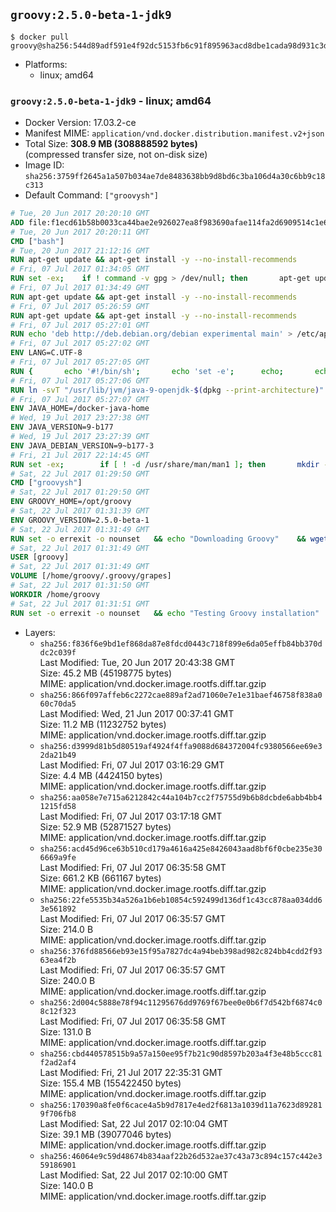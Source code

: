## `groovy:2.5.0-beta-1-jdk9`

```console
$ docker pull groovy@sha256:544d89adf591e4f92dc5153fb6c91f895963acd8dbe1cada98d931c3d5ef06b6
```

-	Platforms:
	-	linux; amd64

### `groovy:2.5.0-beta-1-jdk9` - linux; amd64

-	Docker Version: 17.03.2-ce
-	Manifest MIME: `application/vnd.docker.distribution.manifest.v2+json`
-	Total Size: **308.9 MB (308888592 bytes)**  
	(compressed transfer size, not on-disk size)
-	Image ID: `sha256:3759ff2645a1a507b034ae7de8483638bb9d8bd6c3ba106d4a30c6bb9c18c313`
-	Default Command: `["groovysh"]`

```dockerfile
# Tue, 20 Jun 2017 20:20:10 GMT
ADD file:f1ecd61b58b0033ca44bae2e926027ea8f983690afae114fa2d6909514c1e660 in / 
# Tue, 20 Jun 2017 20:20:11 GMT
CMD ["bash"]
# Tue, 20 Jun 2017 21:12:16 GMT
RUN apt-get update && apt-get install -y --no-install-recommends 		ca-certificates 		curl 		wget 	&& rm -rf /var/lib/apt/lists/*
# Fri, 07 Jul 2017 01:34:05 GMT
RUN set -ex; 	if ! command -v gpg > /dev/null; then 		apt-get update; 		apt-get install -y --no-install-recommends 			gnupg2 			dirmngr 		; 		rm -rf /var/lib/apt/lists/*; 	fi
# Fri, 07 Jul 2017 01:34:49 GMT
RUN apt-get update && apt-get install -y --no-install-recommends 		bzr 		git 		mercurial 		openssh-client 		subversion 				procps 	&& rm -rf /var/lib/apt/lists/*
# Fri, 07 Jul 2017 05:26:59 GMT
RUN apt-get update && apt-get install -y --no-install-recommends 		bzip2 		unzip 		xz-utils 	&& rm -rf /var/lib/apt/lists/*
# Fri, 07 Jul 2017 05:27:01 GMT
RUN echo 'deb http://deb.debian.org/debian experimental main' > /etc/apt/sources.list.d/experimental.list
# Fri, 07 Jul 2017 05:27:02 GMT
ENV LANG=C.UTF-8
# Fri, 07 Jul 2017 05:27:05 GMT
RUN { 		echo '#!/bin/sh'; 		echo 'set -e'; 		echo; 		echo 'dirname "$(dirname "$(readlink -f "$(which javac || which java)")")"'; 	} > /usr/local/bin/docker-java-home 	&& chmod +x /usr/local/bin/docker-java-home
# Fri, 07 Jul 2017 05:27:06 GMT
RUN ln -svT "/usr/lib/jvm/java-9-openjdk-$(dpkg --print-architecture)" /docker-java-home
# Fri, 07 Jul 2017 05:27:07 GMT
ENV JAVA_HOME=/docker-java-home
# Wed, 19 Jul 2017 23:27:38 GMT
ENV JAVA_VERSION=9-b177
# Wed, 19 Jul 2017 23:27:39 GMT
ENV JAVA_DEBIAN_VERSION=9~b177-3
# Fri, 21 Jul 2017 22:14:45 GMT
RUN set -ex; 		if [ ! -d /usr/share/man/man1 ]; then 		mkdir -p /usr/share/man/man1; 	fi; 		apt-get update; 	apt-get install -y 		openjdk-9-jdk-headless="$JAVA_DEBIAN_VERSION" 	; 	rm -rf /var/lib/apt/lists/*; 		[ "$(readlink -f "$JAVA_HOME")" = "$(docker-java-home)" ]; 		update-alternatives --get-selections | awk -v home="$(readlink -f "$JAVA_HOME")" 'index($3, home) == 1 { $2 = "manual"; print | "update-alternatives --set-selections" }'; 	update-alternatives --query java | grep -q 'Status: manual'
# Sat, 22 Jul 2017 01:29:50 GMT
CMD ["groovysh"]
# Sat, 22 Jul 2017 01:29:50 GMT
ENV GROOVY_HOME=/opt/groovy
# Sat, 22 Jul 2017 01:31:39 GMT
ENV GROOVY_VERSION=2.5.0-beta-1
# Sat, 22 Jul 2017 01:31:49 GMT
RUN set -o errexit -o nounset 	&& echo "Downloading Groovy" 	&& wget --no-verbose --output-document=groovy.zip "https://dist.apache.org/repos/dist/release/groovy/${GROOVY_VERSION}/distribution/apache-groovy-binary-${GROOVY_VERSION}.zip" 		&& echo "Installing build dependencies" 	&& apt-get update 	&& apt-get update && apt-get install --yes --no-install-recommends 		dirmngr 		gnupg 	&& rm --recursive /var/lib/apt/lists/* 		&& echo "Importing keys listed in http://www.apache.org/dist/groovy/KEYS from key server" 	&& export GNUPGHOME="$(mktemp -d)" 	&& for key in 		"7FAA0F2206DE228F0DB01AD741321490758AAD6F" 		"331224E1D7BE883D16E8A685825C06C827AF6B66" 		"34441E504A937F43EB0DAEF96A65176A0FB1CD0B" 		"9A810E3B766E089FFB27C70F11B595CEDC4AEBB5" 	; do 		for server in 			ha.pool.sks-keyservers.net 			hkp://p80.pool.sks-keyservers.net:80 			pgp.mit.edu 		; do 			echo "  Trying ${server}"; 			if gpg --keyserver "${server}" --recv-keys "${key}"; then 				break; 			fi; 		done; 	done; 	if [ $(gpg --list-keys | grep -c "pub ") -ne 4 ]; then 		echo "ERROR: Failed to fetch GPG keys" >&2; 		exit 1; 	fi 		&& echo "Checking download signature" 	&& wget --no-verbose --output-document=groovy.zip.asc "https://dist.apache.org/repos/dist/release/groovy/${GROOVY_VERSION}/distribution/apache-groovy-binary-${GROOVY_VERSION}.zip.asc" 	&& gpg --batch --verify groovy.zip.asc groovy.zip 	&& rm --recursive --force "${GNUPGHOME}" 	&& rm groovy.zip.asc 		&& echo "Installing Groovy" 	&& unzip groovy.zip 	&& rm groovy.zip 	&& mv "groovy-${GROOVY_VERSION}" "${GROOVY_HOME}/" 	&& ln --symbolic "${GROOVY_HOME}/bin/grape" /usr/bin/grape 	&& ln --symbolic "${GROOVY_HOME}/bin/groovy" /usr/bin/groovy 	&& ln --symbolic "${GROOVY_HOME}/bin/groovyc" /usr/bin/groovyc 	&& ln --symbolic "${GROOVY_HOME}/bin/groovyConsole" /usr/bin/groovyConsole 	&& ln --symbolic "${GROOVY_HOME}/bin/groovydoc" /usr/bin/groovydoc 	&& ln --symbolic "${GROOVY_HOME}/bin/groovysh" /usr/bin/groovysh 	&& ln --symbolic "${GROOVY_HOME}/bin/java2groovy" /usr/bin/java2groovy 		&& echo "Editing startGroovy to include java.xml.bind module" 	&& sed -i 's|startGroovy ( ) {|startGroovy ( ) {\n    JAVA_OPTS="$JAVA_OPTS --add-modules=java.xml.bind"|' "${GROOVY_HOME}/bin/startGroovy" 		&& echo "Cleaning up build dependencies" 	&& echo $(apt-mark showauto) 	&& apt-get remove --yes --purge 		dirmngr 		gnupg 	&& apt-get autoremove --yes --purge 		&& echo "Adding groovy user and group" 	&& groupadd --system --gid 1000 groovy 	&& useradd --system --gid groovy --uid 1000 --shell /bin/bash --create-home groovy 	&& mkdir --parents /home/groovy/.groovy/grapes 	&& chown --recursive groovy:groovy /home/groovy 		&& echo "Applying workaround for https://github.com/docker-library/openjdk/issues/101" 	&& bash -c '([[ ! -d $JAVA_SECURITY_DIR ]] && ln -s $JAVA_HOME/lib $JAVA_HOME/conf) || (echo "Found java conf dir, package has been fixed, remove this hack"; exit -1)'
# Sat, 22 Jul 2017 01:31:49 GMT
USER [groovy]
# Sat, 22 Jul 2017 01:31:49 GMT
VOLUME [/home/groovy/.groovy/grapes]
# Sat, 22 Jul 2017 01:31:50 GMT
WORKDIR /home/groovy
# Sat, 22 Jul 2017 01:31:51 GMT
RUN set -o errexit -o nounset 	&& echo "Testing Groovy installation" 	&& groovy --version
```

-	Layers:
	-	`sha256:f836f6e9bd1ef868da87e8fdcd0443c718f899e6da05effb84bb370ddc2c039f`  
		Last Modified: Tue, 20 Jun 2017 20:43:38 GMT  
		Size: 45.2 MB (45198775 bytes)  
		MIME: application/vnd.docker.image.rootfs.diff.tar.gzip
	-	`sha256:866f097affeb6c2272cae889af2ad71060e7e1e31baef46758f838a060c70da5`  
		Last Modified: Wed, 21 Jun 2017 00:37:41 GMT  
		Size: 11.2 MB (11232752 bytes)  
		MIME: application/vnd.docker.image.rootfs.diff.tar.gzip
	-	`sha256:d3999d81b5d80519af4924f4ffa9088d684372004fc9380566ee69e32da21b49`  
		Last Modified: Fri, 07 Jul 2017 03:16:29 GMT  
		Size: 4.4 MB (4424150 bytes)  
		MIME: application/vnd.docker.image.rootfs.diff.tar.gzip
	-	`sha256:aa058e7e715a6212842c44a104b7cc2f75755d9b6b8dcbde6abb4bb41215fd58`  
		Last Modified: Fri, 07 Jul 2017 03:17:18 GMT  
		Size: 52.9 MB (52871527 bytes)  
		MIME: application/vnd.docker.image.rootfs.diff.tar.gzip
	-	`sha256:acd45d96ce63b510cd179a4616a425e8426043aad8bf6f0cbe235e306669a9fe`  
		Last Modified: Fri, 07 Jul 2017 06:35:58 GMT  
		Size: 661.2 KB (661167 bytes)  
		MIME: application/vnd.docker.image.rootfs.diff.tar.gzip
	-	`sha256:22fe5535b34a526a1b6eb10854c592499d136df1c43cc878aa034dd63e561892`  
		Last Modified: Fri, 07 Jul 2017 06:35:57 GMT  
		Size: 214.0 B  
		MIME: application/vnd.docker.image.rootfs.diff.tar.gzip
	-	`sha256:376fd88566eb93e15f95a7827dc4a94beb398ad982c824bb4cdd2f9363ea4f2b`  
		Last Modified: Fri, 07 Jul 2017 06:35:57 GMT  
		Size: 240.0 B  
		MIME: application/vnd.docker.image.rootfs.diff.tar.gzip
	-	`sha256:2d004c5888e78f94c11295676dd9769f67bee0e0b6f7d542bf6874c08c12f323`  
		Last Modified: Fri, 07 Jul 2017 06:35:58 GMT  
		Size: 131.0 B  
		MIME: application/vnd.docker.image.rootfs.diff.tar.gzip
	-	`sha256:cbd440578515b9a57a150ee95f7b21c90d8597b203a4f3e48b5ccc81f2ad2af4`  
		Last Modified: Fri, 21 Jul 2017 22:35:31 GMT  
		Size: 155.4 MB (155422450 bytes)  
		MIME: application/vnd.docker.image.rootfs.diff.tar.gzip
	-	`sha256:170390a8fe0f6cace4a5b9d7817e4ed2f6813a1039d11a7623d892819f706fb8`  
		Last Modified: Sat, 22 Jul 2017 02:10:04 GMT  
		Size: 39.1 MB (39077046 bytes)  
		MIME: application/vnd.docker.image.rootfs.diff.tar.gzip
	-	`sha256:46064e9c59d48674b834aaf22b26d532ae37c43a73c894c157c442e359186901`  
		Last Modified: Sat, 22 Jul 2017 02:10:00 GMT  
		Size: 140.0 B  
		MIME: application/vnd.docker.image.rootfs.diff.tar.gzip
